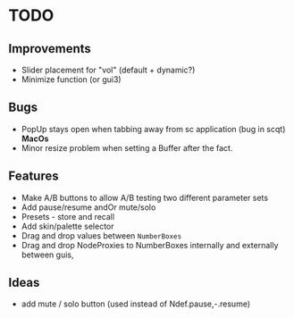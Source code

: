 # TODO

## Improvements
- Slider placement for "vol" (default + dynamic?)
- Minimize function (or gui3)

## Bugs
- PopUp stays open when tabbing away from sc application (bug in scqt) **MacOs**
- Minor resize problem when setting a Buffer after the fact.

## Features 
- Make A/B buttons to allow A/B testing two different parameter sets
- Add pause/resume andOr mute/solo
- Presets - store and recall
- Add skin/palette selector
- Drag and drop values between `NumberBoxes`
- Drag and drop NodeProxies to NumberBoxes internally and externally between guis,

## Ideas
- add mute / solo button (used instead of Ndef.pause,-.resume)
